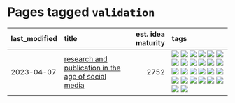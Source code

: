 # Pages tagged `validation`

|last_modified|title|est. idea maturity|tags
|:---|:---|---:|:---|
|2023-04-07|[research and publication in the age of social media](../research-and-social.md)|2752|[![](https://img.shields.io/badge/tag-arxiv-957448)](../tags/arxiv.md) [![](https://img.shields.io/badge/tag-citation-936135)](../tags/citation.md) [![](https://img.shields.io/badge/tag-corrections-deeba9)](../tags/corrections.md) [![](https://img.shields.io/badge/tag-credit-c456a9)](../tags/credit.md) [![](https://img.shields.io/badge/tag-curation-d7de4b)](../tags/curation.md) [![](https://img.shields.io/badge/tag-discoverability-e54ba1)](../tags/discoverability.md) [![](https://img.shields.io/badge/tag-discussion-35b163)](../tags/discussion.md) [![](https://img.shields.io/badge/tag-feed-426a5f)](../tags/feed.md) [![](https://img.shields.io/badge/tag-git-e3b2c7)](../tags/git.md) [![](https://img.shields.io/badge/tag-git-e3b2c7)](../tags/git.md) [![](https://img.shields.io/badge/tag-historyofscience-dafbc7)](../tags/historyofscience.md) [![](https://img.shields.io/badge/tag-mastodon-7064e0)](../tags/mastodon.md) [![](https://img.shields.io/badge/tag-openreview-6819c6)](../tags/openreview.md) [![](https://img.shields.io/badge/tag-paperswithcode-11772b)](../tags/paperswithcode.md) [![](https://img.shields.io/badge/tag-platform-5fba1d)](../tags/platform.md) [![](https://img.shields.io/badge/tag-publication-12f6d5)](../tags/publication.md) [![](https://img.shields.io/badge/tag-reproducibility-587798)](../tags/reproducibility.md) [![](https://img.shields.io/badge/tag-research-2c91b4)](../tags/research.md) [![](https://img.shields.io/badge/tag-retractions-d2ea1b)](../tags/retractions.md) [![](https://img.shields.io/badge/tag-search-dce8fa)](../tags/search.md) [![](https://img.shields.io/badge/tag-socialmedia-82f36e)](../tags/socialmedia.md) [![](https://img.shields.io/badge/tag-stackoverflow-ac8815)](../tags/stackoverflow.md) [![](https://img.shields.io/badge/tag-subscription-161a53)](../tags/subscription.md) [![](https://img.shields.io/badge/tag-transparency-e3be61)](../tags/transparency.md) [![](https://img.shields.io/badge/tag-twitter-b3194)](../tags/twitter.md) [![](https://img.shields.io/badge/tag-validation-34720)](../tags/validation.md)|